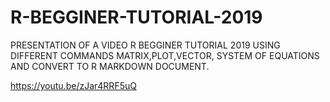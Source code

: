 # R-BEGGINER-TUTORIAL-2019
PRESENTATION OF A VIDEO R BEGGINER TUTORIAL 2019 USING  DIFFERENT COMMANDS MATRIX,PLOT,VECTOR, SYSTEM OF EQUATIONS AND CONVERT TO R MARKDOWN DOCUMENT.

https://youtu.be/zJar4RRF5uQ

